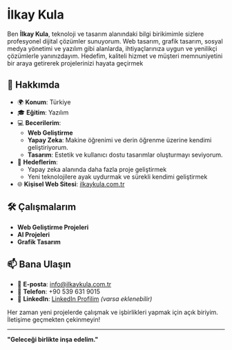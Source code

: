 # İlkay Kula

Ben **İlkay Kula**, teknoloji ve tasarım alanındaki bilgi birikimimle sizlere profesyonel dijital çözümler sunuyorum. Web tasarım, grafik tasarım, sosyal medya yönetimi ve yazılım gibi alanlarda, ihtiyaçlarınıza uygun ve yenilikçi çözümlerle yanınızdayım. Hedefim, kaliteli hizmet ve müşteri memnuniyetini bir araya getirerek projelerinizi hayata geçirmek

## 🚀 Hakkımda
- 🌍 **Konum**: Türkiye
- 🎓 **Eğitim**: Yazılım
- 💻 **Becerilerim**:
  - **Web Geliştirme**
  - **Yapay Zeka**: Makine öğrenimi ve derin öğrenme üzerine kendimi geliştiriyorum.
  - **Tasarım**: Estetik ve kullanıcı dostu tasarımlar oluşturmayı seviyorum.
- 🎯 **Hedeflerim**:
  - Yapay zeka alanında daha fazla proje geliştirmek
  - Yeni teknolojilere ayak uydurmak ve sürekli kendimi geliştirmek
- 🌐 **Kişisel Web Sitesi**: [ilkaykula.com.tr](https://ilkaykula.com.tr)

## 🛠️ Çalışmalarım
- **Web Geliştirme Projeleri**
- **AI Projeleri**
- **Grafik Tasarım**

## 📫 Bana Ulaşın
- 📧 **E-posta**: [info@ilkaykula.com.tr](mailto:bilgi@ilkaykula.com.tr)
- 📱 **Telefon**: +90 539 631 9015
- 💼 **LinkedIn**: [LinkedIn Profilim](#) *(varsa eklenebilir)*

Her zaman yeni projelerde çalışmak ve işbirlikleri yapmak için açık biriyim. İletişime geçmekten çekinmeyin!

---
**"Geleceği birlikte inşa edelim."**
